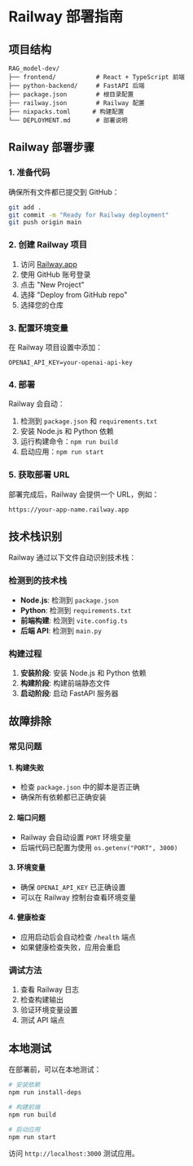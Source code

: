 # Railway 部署指南

## 项目结构
```
RAG_model-dev/
├── frontend/           # React + TypeScript 前端
├── python-backend/     # FastAPI 后端
├── package.json        # 根目录配置
├── railway.json        # Railway 配置
├── nixpacks.toml      # 构建配置
└── DEPLOYMENT.md       # 部署说明
```

## Railway 部署步骤

### 1. 准备代码
确保所有文件都已提交到 GitHub：
```bash
git add .
git commit -m "Ready for Railway deployment"
git push origin main
```

### 2. 创建 Railway 项目
1. 访问 [Railway.app](https://railway.app)
2. 使用 GitHub 账号登录
3. 点击 "New Project"
4. 选择 "Deploy from GitHub repo"
5. 选择您的仓库

### 3. 配置环境变量
在 Railway 项目设置中添加：
```
OPENAI_API_KEY=your-openai-api-key
```

### 4. 部署
Railway 会自动：
1. 检测到 `package.json` 和 `requirements.txt`
2. 安装 Node.js 和 Python 依赖
3. 运行构建命令：`npm run build`
4. 启动应用：`npm run start`

### 5. 获取部署 URL
部署完成后，Railway 会提供一个 URL，例如：
```
https://your-app-name.railway.app
```

## 技术栈识别

Railway 通过以下文件自动识别技术栈：

### 检测到的技术栈
- **Node.js**: 检测到 `package.json`
- **Python**: 检测到 `requirements.txt`
- **前端构建**: 检测到 `vite.config.ts`
- **后端 API**: 检测到 `main.py`

### 构建过程
1. **安装阶段**: 安装 Node.js 和 Python 依赖
2. **构建阶段**: 构建前端静态文件
3. **启动阶段**: 启动 FastAPI 服务器

## 故障排除

### 常见问题

#### 1. 构建失败
- 检查 `package.json` 中的脚本是否正确
- 确保所有依赖都已正确安装

#### 2. 端口问题
- Railway 会自动设置 `PORT` 环境变量
- 后端代码已配置为使用 `os.getenv("PORT", 3000)`

#### 3. 环境变量
- 确保 `OPENAI_API_KEY` 已正确设置
- 可以在 Railway 控制台查看环境变量

#### 4. 健康检查
- 应用启动后会自动检查 `/health` 端点
- 如果健康检查失败，应用会重启

### 调试方法
1. 查看 Railway 日志
2. 检查构建输出
3. 验证环境变量设置
4. 测试 API 端点

## 本地测试

在部署前，可以在本地测试：
```bash
# 安装依赖
npm run install-deps

# 构建前端
npm run build

# 启动应用
npm run start
```

访问 `http://localhost:3000` 测试应用。 